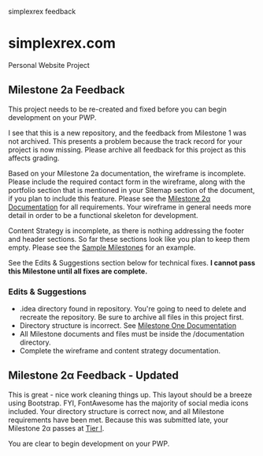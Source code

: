 simplexrex feedback
# simplexrex.com
Personal Website Project

## Milestone 2a Feedback
This project needs to be re-created and fixed before you can begin development on your PWP.

I see that this is a new repository, and the feedback from Milestone 1 was not archived. This presents a problem because the track record for your project is now missing. Please archive all feedback for this project as this affects grading.

Based on your Milestone 2a documentation, the wireframe is incomplete. Please include the required contact form in the wireframe, along with the portfolio section that is mentioned in your Sitemap section of the document, if you plan to include this feature. Please see the [Milestone 2&alpha; Documentation](https://bootcamp-coders.cnm.edu/projects/personal/milestone-two/) for all requirements. Your wireframe in general needs more detail in order to be a functional skeleton for development.

Content Strategy is incomplete, as there is nothing addressing the footer and header sections. So far these sections look like you plan to keep them empty. Please see the [Sample Milestones](https://bootcamp-coders.cnm.edu/projects/personal/example/) for an example.

See the Edits &amp; Suggestions section below for technical fixes. **I cannot pass this Milestone until all fixes are complete.**

### Edits &amp; Suggestions
- .idea directory found in repository. You're going to need to delete and recreate the repository. Be sure to archive all files in this project first.
- Directory structure is incorrect. See [Milestone One Documentation](https://bootcamp-coders.cnm.edu/projects/personal/milestone-one/)
- All Milestone documents and files must be inside the /documentation directory.
- Complete the wireframe and content strategy documentation.

## Milestone 2&alpha; Feedback - Updated
This is great - nice work cleaning things up. This layout should be a breeze using Bootstrap. FYI, FontAwesome has the majority of social media icons included. Your directory structure is correct now, and all Milestone requirements have been met. Because this was submitted late, your Milestone 2&alpha; passes at [Tier I](https://bootcamp-coders.cnm.edu/projects/personal/rubric/).

You are clear to begin development on your PWP.
